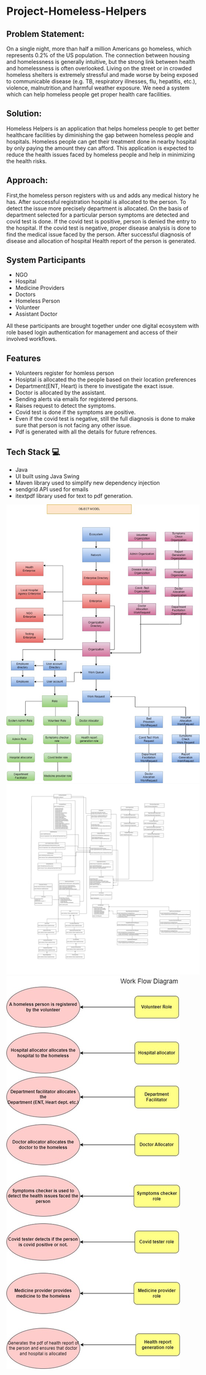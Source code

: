 # Project-Homeless-Helpers

## Problem Statement:
On a single night, more than half a million Americans go homeless, which represents 0.2% of the US population.
The connection between housing and homelessness is generally intuitive, but the strong link between health and homelessness is often overlooked.
Living on the street or in crowded homeless shelters is extremely stressful and made worse by being exposed to communicable disease 
(e.g. TB, respiratory illnesses, flu, hepatitis, etc.), violence, malnutrition,and harmful weather exposure.
We need a system which can help homeless people get proper health care facilities.

## Solution:
Homeless Helpers is an application that helps homeless people to get better healthcare facilities by diminishing the gap between homeless people and hospitals.
Homeless people can get their treatment done in nearby hospital by only paying the amount they can afford.
This application is expected to reduce the health issues faced by homeless people and help in minimizing the health risks.


## Approach:

First,the homeless person registers with us and adds any medical history he has. After successful registration hospital is allocated to the person.
To detect the issue more precisely department is allocated. On the basis of department selected for a particular person symptoms are detected 
and covid test is done.
If the covid test is positive, person  is denied the entry to the hospital.
If the covid test is negative, proper disease analysis is done to find the medical issue faced by the person.
After successful diagnosis of disease and allocation of hospital Health report of the person is generated.



## System Participants
- NGO
- Hospital 
- Medicine Providers
- Doctors
- Homeless Person
- Volunteer
- Assistant Doctor

All these participants are brought together under one digital ecosystem with role based login authentication for management and access of their involved workflows.

## Features

- Volunteers register for homless person
- Hosiptal is allocated tho the people based on their location preferences
- Department(ENT, Heart) is there to investigate the exact issue.
- Doctor is allocated by the assistant.
- Sending alerts via emails for registered persons.
- Raises request to detect the symptoms.
- Covid test is done if the symptoms are positive.
- Even if the covid test is negative, still the full diagnosis is done to make sure that person is not facing any other issue.
- Pdf is generated with all the details for future refrences.


## Tech Stack 💻 

- Java
- UI built using Java Swing
- Maven library used to simplify new dependency injection
- sendgrid API used for emails
- itextpdf library used for text to pdf generation.


![Object Model](object-model.jpg)
![Class Diagram](class-diagram.jpg)
![Workflow Diagram](workflow-diagram.jpg)
